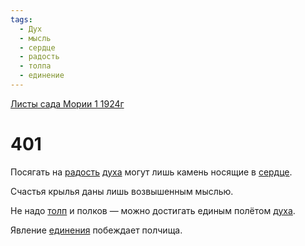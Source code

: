```yaml
---
tags:
  - Дух
  - мысль
  - сердце
  - радость
  - толпа
  - единение
---
```


[Листы сада Мории 1 1924г](/agni/1924)

# 401
Посягать на [радость](/tag/#радость) [духа](/tag/#Дух) могут лишь камень носящие в [сердце](/tag/#сердце).   

Счастья крылья даны лишь возвышенным мыслью.   

Не надо [толп](/tag/#толпа) и полков — можно достигать единым полётом [духа](/tag/#Дух).   

Явление [единения](/tag/#единение) побеждает полчища.   


